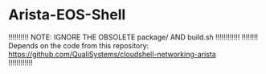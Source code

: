 # Arista-EOS-Shell

!!!!!!!!!! NOTE: IGNORE THE OBSOLETE package/ AND build.sh !!!!!!!!!!!!
!!!!!!!!  Depends on the code from this repository: https://github.com/QualiSystems/cloudshell-networking-arista      
!!!!!!!!!!!! 
